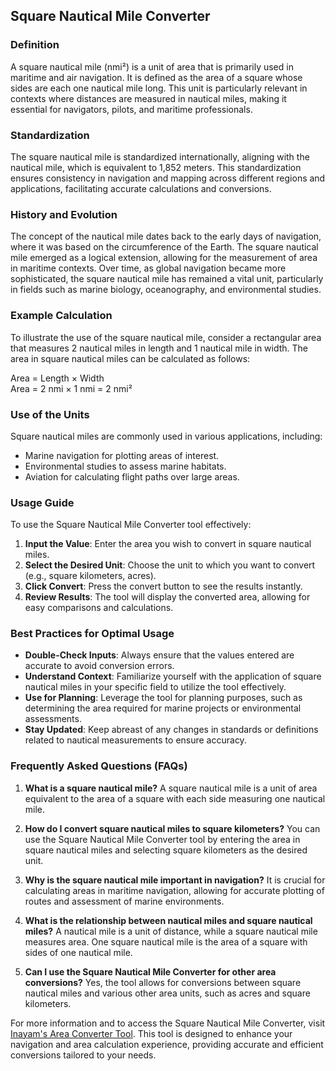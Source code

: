 ## Square Nautical Mile Converter

### Definition
A square nautical mile (nmi²) is a unit of area that is primarily used in maritime and air navigation. It is defined as the area of a square whose sides are each one nautical mile long. This unit is particularly relevant in contexts where distances are measured in nautical miles, making it essential for navigators, pilots, and maritime professionals.

### Standardization
The square nautical mile is standardized internationally, aligning with the nautical mile, which is equivalent to 1,852 meters. This standardization ensures consistency in navigation and mapping across different regions and applications, facilitating accurate calculations and conversions.

### History and Evolution
The concept of the nautical mile dates back to the early days of navigation, where it was based on the circumference of the Earth. The square nautical mile emerged as a logical extension, allowing for the measurement of area in maritime contexts. Over time, as global navigation became more sophisticated, the square nautical mile has remained a vital unit, particularly in fields such as marine biology, oceanography, and environmental studies.

### Example Calculation
To illustrate the use of the square nautical mile, consider a rectangular area that measures 2 nautical miles in length and 1 nautical mile in width. The area in square nautical miles can be calculated as follows:

Area = Length × Width  
Area = 2 nmi × 1 nmi = 2 nmi²

### Use of the Units
Square nautical miles are commonly used in various applications, including:
- Marine navigation for plotting areas of interest.
- Environmental studies to assess marine habitats.
- Aviation for calculating flight paths over large areas.

### Usage Guide
To use the Square Nautical Mile Converter tool effectively:
1. **Input the Value**: Enter the area you wish to convert in square nautical miles.
2. **Select the Desired Unit**: Choose the unit to which you want to convert (e.g., square kilometers, acres).
3. **Click Convert**: Press the convert button to see the results instantly.
4. **Review Results**: The tool will display the converted area, allowing for easy comparisons and calculations.

### Best Practices for Optimal Usage
- **Double-Check Inputs**: Always ensure that the values entered are accurate to avoid conversion errors.
- **Understand Context**: Familiarize yourself with the application of square nautical miles in your specific field to utilize the tool effectively.
- **Use for Planning**: Leverage the tool for planning purposes, such as determining the area required for marine projects or environmental assessments.
- **Stay Updated**: Keep abreast of any changes in standards or definitions related to nautical measurements to ensure accuracy.

### Frequently Asked Questions (FAQs)

1. **What is a square nautical mile?**
   A square nautical mile is a unit of area equivalent to the area of a square with each side measuring one nautical mile.

2. **How do I convert square nautical miles to square kilometers?**
   You can use the Square Nautical Mile Converter tool by entering the area in square nautical miles and selecting square kilometers as the desired unit.

3. **Why is the square nautical mile important in navigation?**
   It is crucial for calculating areas in maritime navigation, allowing for accurate plotting of routes and assessment of marine environments.

4. **What is the relationship between nautical miles and square nautical miles?**
   A nautical mile is a unit of distance, while a square nautical mile measures area. One square nautical mile is the area of a square with sides of one nautical mile.

5. **Can I use the Square Nautical Mile Converter for other area conversions?**
   Yes, the tool allows for conversions between square nautical miles and various other area units, such as acres and square kilometers.

For more information and to access the Square Nautical Mile Converter, visit [Inayam's Area Converter Tool](https://www.inayam.co/unit-converter/area). This tool is designed to enhance your navigation and area calculation experience, providing accurate and efficient conversions tailored to your needs.